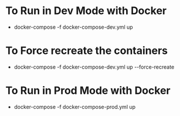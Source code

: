 # To Run in Dev Mode with Docker
- docker-compose -f docker-compose-dev.yml up
# To Force recreate the containers
- docker-compose -f docker-compose-dev.yml up --force-recreate 

# To Run in Prod Mode with Docker
- docker-compose -f docker-compose-prod.yml up 

